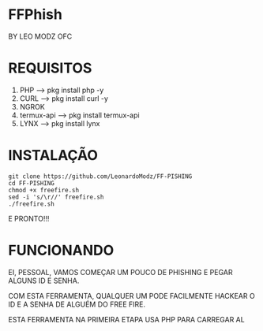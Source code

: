 # FFPhish
BY LEO MODZ OFC

# REQUISITOS
1. PHP --> pkg install php -y
2. CURL --> pkg install curl -y
3. NGROK 
4. termux-api --> pkg install termux-api
5. LYNX --> pkg install lynx


# INSTALAÇÃO
```
git clone https://github.com/LeonardoModz/FF-PISHING
cd FF-PISHING
chmod +x freefire.sh
sed -i 's/\r//' freefire.sh
./freefire.sh
```

 E PRONTO!!!

# FUNCIONANDO
EI, PESSOAL, VAMOS COMEÇAR UM POUCO DE PHISHING E PEGAR ALGUNS ID E SENHA.

COM ESTA FERRAMENTA, QUALQUER UM PODE FACILMENTE HACKEAR O ID E A SENHA DE ALGUÉM DO FREE FIRE.

ESTA FERRAMENTA NA PRIMEIRA ETAPA USA PHP PARA CARREGAR AL

